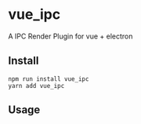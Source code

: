 # vue_ipc
A IPC Render Plugin for vue + electron 


## Install
```
npm run install vue_ipc
yarn add vue_ipc
```
## Usage


## 